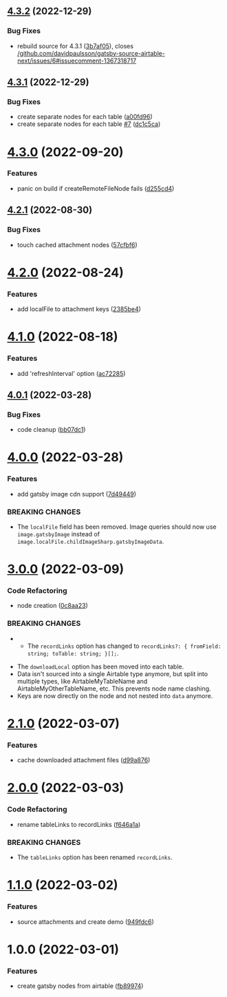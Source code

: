 ## [4.3.2](https://github.com/davidpaulsson/gatsby-source-airtable-next/compare/v4.3.1...v4.3.2) (2022-12-29)

### Bug Fixes

- rebuild source for 4.3.1 ([3b7af05](https://github.com/davidpaulsson/gatsby-source-airtable-next/commit/3b7af051610661728a8d094e39624c070680f9da)), closes [/github.com/davidpaulsson/gatsby-source-airtable-next/issues/6#issuecomment-1367318717](https://github.com//github.com/davidpaulsson/gatsby-source-airtable-next/issues/6/issues/issuecomment-1367318717)

## [4.3.1](https://github.com/davidpaulsson/gatsby-source-airtable-next/compare/v4.3.0...v4.3.1) (2022-12-29)

### Bug Fixes

- create separate nodes for each table ([a00fd96](https://github.com/davidpaulsson/gatsby-source-airtable-next/commit/a00fd9629fc18f812be01a4c9a8dcff6904c37f3))
- create separate nodes for each table [#7](https://github.com/davidpaulsson/gatsby-source-airtable-next/issues/7) ([dc1c5ca](https://github.com/davidpaulsson/gatsby-source-airtable-next/commit/dc1c5ca06149ff21401e0df2f3684dd56dfb45c5))

# [4.3.0](https://github.com/davidpaulsson/gatsby-source-airtable-next/compare/v4.2.1...v4.3.0) (2022-09-20)

### Features

- panic on build if createRemoteFileNode fails ([d255cd4](https://github.com/davidpaulsson/gatsby-source-airtable-next/commit/d255cd49486759c1fc562c95bd3f8b1c066d6147))

## [4.2.1](https://github.com/davidpaulsson/gatsby-source-airtable-next/compare/v4.2.0...v4.2.1) (2022-08-30)

### Bug Fixes

- touch cached attachment nodes ([57cfbf6](https://github.com/davidpaulsson/gatsby-source-airtable-next/commit/57cfbf6cbd926d3f7eb571d3d75edb142a4107ec))

# [4.2.0](https://github.com/davidpaulsson/gatsby-source-airtable-next/compare/v4.1.0...v4.2.0) (2022-08-24)

### Features

- add localFile to attachment keys ([2385be4](https://github.com/davidpaulsson/gatsby-source-airtable-next/commit/2385be4f481219526d1b8d154667df57f98cf351))

# [4.1.0](https://github.com/davidpaulsson/gatsby-source-airtable-next/compare/v4.0.1...v4.1.0) (2022-08-18)

### Features

- add 'refreshInterval' option ([ac72285](https://github.com/davidpaulsson/gatsby-source-airtable-next/commit/ac72285c7727e46d673fbef7dcca4d88493b14b2))

## [4.0.1](https://github.com/davidpaulsson/gatsby-source-airtable-next/compare/v4.0.0...v4.0.1) (2022-03-28)

### Bug Fixes

- code cleanup ([bb07dc1](https://github.com/davidpaulsson/gatsby-source-airtable-next/commit/bb07dc126fa44c6bc1c9acad958b24a6fb100c75))

# [4.0.0](https://github.com/davidpaulsson/gatsby-source-airtable-next/compare/v3.0.0...v4.0.0) (2022-03-28)

### Features

- add gatsby image cdn support ([7d49449](https://github.com/davidpaulsson/gatsby-source-airtable-next/commit/7d49449830bb0275e929a9a02685c7888e6f031e))

### BREAKING CHANGES

- The `localFile` field has been removed. Image queries should now use `image.gatsbyImage` instead of `image.localFile.childImageSharp.gatsbyImageData`.

# [3.0.0](https://github.com/davidpaulsson/gatsby-source-airtable-next/compare/v2.1.0...v3.0.0) (2022-03-09)

### Code Refactoring

- node creation ([0c8aa23](https://github.com/davidpaulsson/gatsby-source-airtable-next/commit/0c8aa231198c99bddd819f9eaf0a29e5211505f9))

### BREAKING CHANGES

- - The `recordLinks` option has changed to `recordLinks?: { fromField: string; toTable: string; }[];`.

* The `downloadLocal` option has been moved into each table.
* Data isn't sourced into a single Airtable type anymore, but split into multiple types, like AirtableMyTableName and AirtableMyOtherTableName, etc. This prevents node name clashing.
* Keys are now directly on the node and not nested into `data` anymore.

# [2.1.0](https://github.com/davidpaulsson/gatsby-source-airtable-next/compare/v2.0.0...v2.1.0) (2022-03-07)

### Features

- cache downloaded attachment files ([d99a876](https://github.com/davidpaulsson/gatsby-source-airtable-next/commit/d99a87669957e4d304576b1918b9a15807154449))

# [2.0.0](https://github.com/davidpaulsson/gatsby-source-airtable-next/compare/v1.1.0...v2.0.0) (2022-03-03)

### Code Refactoring

- rename tableLinks to recordLinks ([f646a1a](https://github.com/davidpaulsson/gatsby-source-airtable-next/commit/f646a1afac615baad8ad65542fe2bf7363521fd7))

### BREAKING CHANGES

- The `tableLinks` option has been renamed `recordLinks`.

# [1.1.0](https://github.com/davidpaulsson/gatsby-source-airtable-next/compare/v1.0.0...v1.1.0) (2022-03-02)

### Features

- source attachments and create demo ([949fdc6](https://github.com/davidpaulsson/gatsby-source-airtable-next/commit/949fdc6f3a8dd4bfb02840ae93b836bb6d8e751c))

# 1.0.0 (2022-03-01)

### Features

- create gatsby nodes from airtable ([fb89974](https://github.com/davidpaulsson/gatsby-source-airtable-next/commit/fb89974dafbeb29ff7aab12bafa85f95c86087b2))
